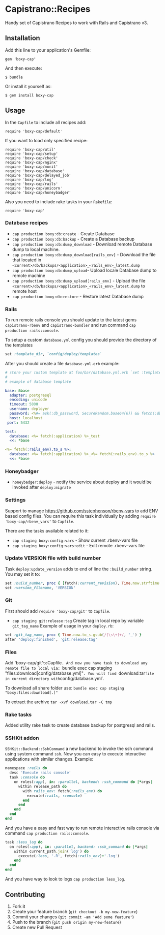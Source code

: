# Capistrano::Recipes

Handy set of Capistrano Recipes to work with Rails and Capistrano v3.

## Installation

Add this line to your application's Gemfile:

    gem 'boxy-cap'

And then execute:

    $ bundle

Or install it yourself as:

    $ gem install boxy-cap

## Usage

In the `Capfile` to include all recipes add:

    require 'boxy-cap/default'

If you want to load only specified recipe:

    require 'boxy-cap/util'
    require 'boxy-cap/setup'
    require 'boxy-cap/check'
    require 'boxy-cap/nginx'
    require 'boxy-cap/monit'
    require 'boxy-cap/database'
    require 'boxy-cap/delayed_job'
    require 'boxy-cap/log'
    require 'boxy-cap/rails'
    require 'boxy-cap/unicorn'
    require 'boxy-cap/honeybadger'


Also you need to include rake tasks in your `Rakefile`:

    require 'boxy-cap'

### Database recipes

- `cap production boxy:db:create` - Create Database
- `cap production boxy:db:backup` - Create a Database backup
- `cap production boxy:db:dump_download` - Download remote Database dump to local machine.
- `cap production boxy:db:dump_download[rails_env]` - Download the file that located in `<current>/db/backups/<application>_<rails_env>_latest.dump`
- `cap production boxy:db:dump_upload`- Upload locale Database dump to remote machine
- `cap production boxy:db:dump_upload[rails_env]` - Upload the file `<current>/db/backups/<application>_<rails_env>_latest.dump` to remote host
- `cap production boxy:db:restore` - Restore latest Database dump


### Rails

To run remote rails console you should update to the latest gems `capistrano-rbenv` and `capistrano-bundler`
and run command `cap production rails:console`.

To setup a custom `database.yml` config you should provide the directory of the templates

```ruby
set :template_dir, `config/deploy/templates`
```

After you should create a file `database.yml.erb` example:

```yaml
# store your custom template at foo/bar/database.yml.erb `set :template_dir, "foo/bar"`
#
# example of database template

base: &base
  adapter: postgresql
  encoding: unicode
  timeout: 5000
  username: deployer
  password: <%#= ask(:db_password, SecureRandom.base64(6)) && fetch(:db_password) %>
  host: localhost
 port: 5432

test:
  database: <%= fetch(:application) %>_test
  <<: *base

<%= fetch(:rails_env).to_s %>:
  database: <%= fetch(:application) %>_<%= fetch(:rails_env).to_s %>
  <<: *base

```

### Honeybadger

- `honeybadger:deploy` - notify the service about deploy and it would be invoked after `deploy:migrate`

### Settings

Support to manage https://github.com/sstephenson/rbenv-vars to add ENV based config files. 
You can require this task individually by adding `require 'boxy-cap/rbenv_vars'` to `Capfile`.

There are the tasks available related to it:

- `cap staging boxy:config:vars` - Show current .rbenv-vars file
- `cap staging boxy:config:vars:edit` - Edit remote .rbenv-vars file

### Update VERSION file with build number

Task `deploy:update_version` adds to end of line the `:build_number` string. You may set it to:

```ruby
set :build_number, proc { [fetch(:current_revision), Time.now.strftime("%Y%m%d"), ].compact.join('-') }
set :version_filename, 'VERSION'
```

### Git

First should add `require 'boxy-cap/git'` to `Capfile`.
- `cap staging git:release:tag` Create tag in local repo by variable `git_tag_name`
 Example of usage in your `deploy.rb`:

```ruby
set :git_tag_name, proc { Time.now.to_s.gsub(/[\s\+]+/, '_') }
after 'deploy:finished', 'git:release:tag'
```

### Files

Add 'boxy-cap/git'` to `Capfile`.
And now you have task to download any remote file to local via:
`bundle exec cap staging "files:download[config/database.yml]"`.
You will find `download.tar` file in current directory with `config/database.yml`.

To download all share folder use:
`bundle exec cap staging "boxy:files:download[.]"`

To extract the archive `tar -xvf download.tar -C tmp`


### Rake tasks

Added utility rake task to create database backup for postgresql and rails.

### SSHKit addon

`SSHKit::Backend::SshCommand` a new backend to invoke the ssh command using system command `ssh`.
Now you can easy to execute interactive applications with similar changes. Example:

```ruby
namespace :rails do
  desc 'Execute rails console'
  task :console do
    on roles(:app), in: :parallel, backend: :ssh_command do |*args|
      within release_path do
        with rails_env: fetch(:rails_env) do
          execute(:rails, :console)
        end
      end
    end
  end
end
```

And you have a easy and fast way to run remote interactive rails console via command `cap production rails:console`.

```ruby
task :less_log do
  on roles(:app), in: :parallel, backend: :ssh_command do |*args|
    within current_path.join('log') do
      execute(:less, '-R', fetch(:rails_env)+'.log')
    end
  end
end
```

And you have way to look to logs `cap production less_log`.

## Contributing

1. Fork it
2. Create your feature branch (`git checkout -b my-new-feature`)
3. Commit your changes (`git commit -am 'Add some feature'`)
4. Push to the branch (`git push origin my-new-feature`)
5. Create new Pull Request

